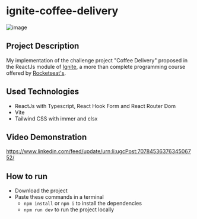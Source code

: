 # ignite-coffee-delivery
![image](https://github.com/mar-alv/ignite-coffee-delivery/assets/101023750/deb7cd16-a744-4450-b44b-14484148a28b)

## Project Description
My implementation of the challenge project "Coffee Delivery" proposed in the ReactJs module of [Ignite](https://www.rocketseat.com.br/ignite), a more than complete programming course offered by [Rocketseat's](https://www.rocketseat.com.br/).

## Used Technologies
* ReactJs with Typescript, React Hook Form and React Router Dom
* Vite
* Tailwind CSS with immer and clsx

## Video Demonstration
https://www.linkedin.com/feed/update/urn:li:ugcPost:7078453637634506752/

## How to run
- Download the project
- Paste these commands in a terminal
  - ```npm install``` or ```npm i``` to install the dependencies
  - ```npm run dev``` to run the project locally

